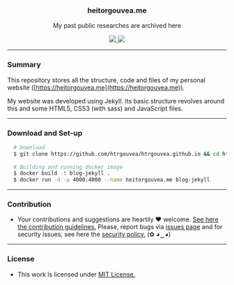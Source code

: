 
<p align="center">
  <h3 align="center">heitorgouvea.me</h3>
  <p align="center">My past public researches are archived here</p>

  <p align="center">
    <a href="https://github.com/htrgouvea/htrgouvea.github.io/blob/master/LICENSE.md">
      <img src="https://img.shields.io/badge/license-MIT-blue.svg">
    </a>
    <a href="https://github.com/htrgouvea/htrgouvea.github.io/releases">
      <img src="https://img.shields.io/badge/version-1.0-blue.svg">
    </a>
  </p>
</p>

---

### Summary

This repository stores all the structure, code and files of my personal website ([https://heitorgouvea.me](https://heitorgouvea.me)).

My website was developed using Jekyll. Its basic structure revolves around this and some HTML5, CSS3 (with sass) and JavaScript files.

---

### Download and Set-up

```bash
  # Download
  $ git clone https://github.com/htrgouvea/htrgouvea.github.io && cd htrgouvea.github.io
    
  # Building and running docker image
  $ docker build -t blog-jekyll .
  $ docker run -d -p 4000:4000 --name heitorgouvea.me blog-jekyll
```

---

### Contribution

- Your contributions and suggestions are heartily ♥ welcome. [See here the contribution guidelines.](/.github/CONTRIBUTING.md) Please, report bugs via [issues page](https://github.com/htrgouvea/htrgouvea.github.io/issues) and for security issues, see here the [security policy.](./SECURITY.md) (✿ ◕‿◕) 

---

### License

- This work is licensed under [MIT License.](./LICENSE.md)